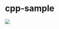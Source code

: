 # cpp-sample
[<img src="https://jmcker.visualstudio.com/_apis/public/build/definitions/547923f9-6ca1-43d6-8ed7-ac6e8787cd61/1/badge" />](https://jmcker.visualstudio.com/Test/_build/index?definitionId=1)

